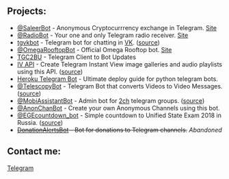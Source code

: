 ## Projects:
- <a href="https://t.me/SaleerBot" target="_blank">@SaleerBot</a> - Anonymous Cryptocurrrency exchange in Telegram. <a href="https://saleer.com/" target="_blank">Site</a>  
- <a href="https://t.me/RadioBot" target="_blank">@RadioBot</a> - Your one and only Telegram radio receiver. <a href="https://aacplus.ru/" target="_blank">Site</a>  
- <a href="https://akentev.com/tgvkbot" target="_blank">tgvkbot</a> - Telegram bot for chatting in <a href="https://vk.com" target="_blank">VK</a>.    (<a href="https://github.com/Kylmakalle/tgvkbot" target="_blank">source</a>)
- <a href="https://t.me/OmegaRooftopBot" target="_blank">@OmegaRooftopBot</a> - Official Omega Rooftop bot. <a href="https://omegarooftop.ru/" target="_blank">Site</a>  
- <a href="https://github.com/Kylmakalle/TGC2BU" target="_blank">TGC2BU</a> - Telegram Client to Bot Updates
- <a href="https://akentev.com/ivapi" target="_blank">IV API</a> - Create Telegram Instant View image galleries and audio playlists using this API.    (<a href="https://github.com/Kylmakalle/ivapi" target="_blank">source</a>)
- <a href="https://github.com/Kylmakalle/heroku-telegram-bot" target="_blank">Heroku Telegram Bot</a> - Ultimate deploy guide for python telegram bots.
- <a href="https://t.me/TelescopyBot" target="_blank">@TelescopyBot</a> - Telegram Bot that converts Videos to Video Messages.  (<a href="https://github.com/Kylmakalle/Telescopy" target="_blank">source</a>)
- <a href="https://t.me/MobiAssistantBot" target="_blank">@MobiAssistantBot</a> - Admin bot for <a href="https://t.me/dvachannel" target="_blank">2ch</a> telegram groups.    (<a href="https://github.com/Kylmakalle/assistant-bot" target="_blank">source</a>)
- <a href="https://t.me/AnonChanBot" target="_blank">@AnonChanBot</a> - Create your own Anonymous Channels using this bot.
- <a href="https://t.me/EGEcountdown_bot" target="_blank">@EGEcountdown_bot</a> - Simple countdown to Unified State Exam 2018 in Russia.  (<a href="https://github.com/Kylmakalle/EGEcountdown_bot" target="_blank">source</a>) 
- <strike><a href="https://t.me/ZapisZhizniDonationAlertsBot" target="_blank">DonationAlertsBot</a> - Bot for donations to Telegram channels.</strike> <i>Abandoned</i>


## Contact me:
<a href="https://t.me//Kylmakalle" target="_blank">Telegram</a>
